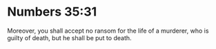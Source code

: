 # Numbers 35:31

Moreover, you shall accept no ransom for the life of a murderer, who is guilty of death, but he shall be put to death.
